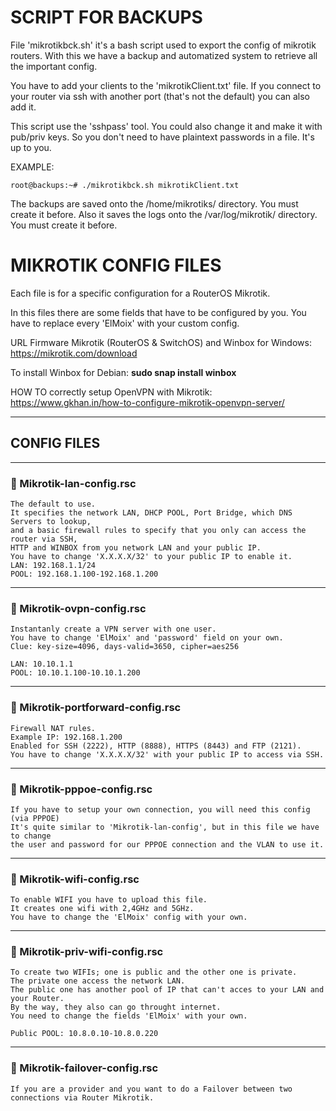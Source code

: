 # SCRIPT FOR BACKUPS

File 'mikrotikbck.sh' it's a bash script used to export the config of mikrotik routers.
With this we have a backup and automatized system to retrieve all the important config.

You have to add your clients to the 'mikrotikClient.txt' file.
If you connect to your router via ssh with another port (that's not the default) you can also add it.

This script use the 'sshpass' tool.
You could also change it and make it with pub/priv keys.
So you don't need to have plaintext passwords in a file. It's up to you.

EXAMPLE:
```
root@backups:~# ./mikrotikbck.sh mikrotikClient.txt 
```

The backups are saved onto the /home/mikrotiks/ directory. You must create it before.
Also it saves the logs onto the /var/log/mikrotik/ directory. You must create it before.

# MIKROTIK CONFIG FILES

Each file is for a specific configuration for a RouterOS Mikrotik.

In this files there are some fields that have to be configured by you. You have to replace every 'ElMoix' with your custom config.

URL Firmware Mikrotik (RouterOS & SwitchOS) and Winbox for Windows: https://mikrotik.com/download

To install Winbox for Debian:  **sudo snap install winbox**

HOW TO correctly setup OpenVPN with Mikrotik: https://www.gkhan.in/how-to-configure-mikrotik-openvpn-server/

---
## CONFIG FILES
---
### 📌 Mikrotik-lan-config.rsc
```
The default to use.
It specifies the network LAN, DHCP POOL, Port Bridge, which DNS Servers to lookup, 
and a basic firewall rules to specify that you only can access the router via SSH,
HTTP and WINBOX from you network LAN and your public IP.
You have to change 'X.X.X.X/32' to your public IP to enable it.
LAN: 192.168.1.1/24
POOL: 192.168.1.100-192.168.1.200
```
---
### 📌 Mikrotik-ovpn-config.rsc
```
Instantanly create a VPN server with one user.
You have to change 'ElMoix' and 'password' field on your own.
Clue: key-size=4096, days-valid=3650, cipher=aes256

LAN: 10.10.1.1
POOL: 10.10.1.100-10.10.1.200
```
---
### 📌 Mikrotik-portforward-config.rsc
```
Firewall NAT rules.
Example IP: 192.168.1.200
Enabled for SSH (2222), HTTP (8888), HTTPS (8443) and FTP (2121).
You have to change 'X.X.X.X/32' with your public IP to access via SSH.
```
---
### 📌 Mikrotik-pppoe-config.rsc
```
If you have to setup your own connection, you will need this config (via PPPOE)
It's quite similar to 'Mikrotik-lan-config', but in this file we have to change
the user and password for our PPPOE connection and the VLAN to use it.
```
---
### 📌 Mikrotik-wifi-config.rsc
```
To enable WIFI you have to upload this file.
It creates one wifi with 2,4GHz and 5GHz.
You have to change the 'ElMoix' config with your own.
```
---
### 📌 Mikrotik-priv-wifi-config.rsc
```
To create two WIFIs; one is public and the other one is private.
The private one access the network LAN.
The public one has another pool of IP that can't acces to your LAN and your Router.
By the way, they also can go throught internet.
You need to change the fields 'ElMoix' with your own.

Public POOL: 10.8.0.10-10.8.0.220
```
---
### 📌 Mikrotik-failover-config.rsc
```
If you are a provider and you want to do a Failover between two connections via Router Mikrotik.
```
